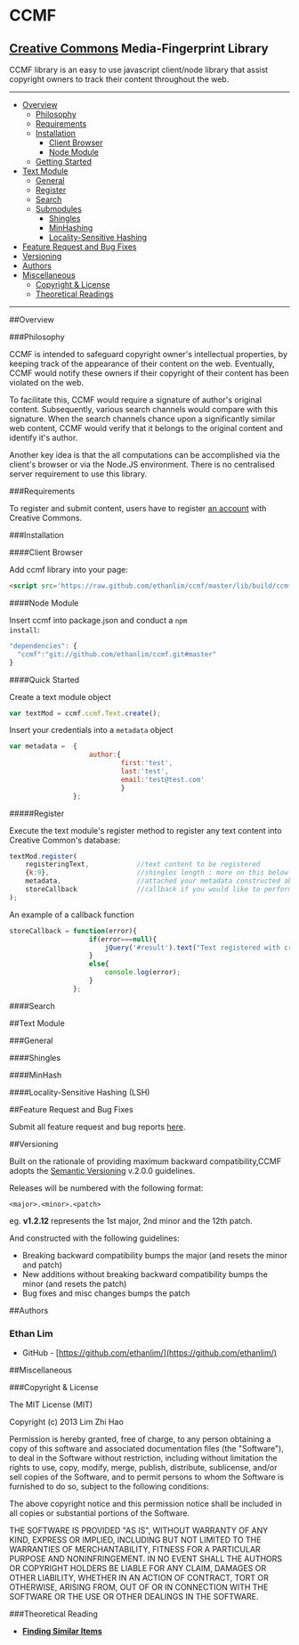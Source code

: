 CCMF
====

[Creative Commons][1] Media-Fingerprint Library
---

CCMF library is an easy to use javascript client/node library that assist copyright owners to track their content throughout the web.
* * *

*   [Overview](#overview)
    *   [Philosophy](#philosophy)
    *   [Requirements](#requirements)
    *   [Installation](#installation)  
    	* [Client Browser](#browserInstall)
    	* [Node Module](#nodeInstall)
    *   [Getting Started](#gettingStarted)
*   [Text Module](#textModule)
    *   [General](#textModule-general)
    *   [Register](#textModule-register)
    *   [Search](#textModule-search)
    * 	[Submodules](#textModule-submodules)
    	* [Shingles](#textModule-shingles)
    	* [MinHashing](#textModule-minhash)
    	* [Locality-Sensitive Hashing](#textModule-lsh)
*	[Feature Request and Bug Fixes](#feature&bugs)
*	[Versioning](#versioning)
*	[Authors](#authors)
*   [Miscellaneous](#misc)
    *   [Copyright & License](#copyright&license)
    *   [Theoretical Readings](#theoreticalReading)

[1]: http://creativecommons.org/ "Creative Commons"
[2]: http://semver.org/ "Semantic Versioning"

* * * 
##Overview

###Philosophy

CCMF is intended to safeguard  copyright owner's intellectual properties, by keeping track of the appearance of their content on the web. Eventually, CCMF would notify these owners if their copyright of their content has been violated on the web.

To facilitate this, CCMF would require a signature of author's original content. Subsequently, various search channels would compare with this signature. When the search channels chance upon a significantly similar web content, CCMF would verify that it belongs to the original content and identify it's author. 

Another key idea is that the all computations can be accomplished via the client's browser or via the Node.JS environment. There is no centralised server requirement to use this library.

###Requirements

To register and submit content, users have to register [an account](http://ccmf.ethanlim.net/users/signup) with Creative Commons.

###Installation

####Client Browser

Add ccmf library into your page:

```HTML
<script src='https://raw.github.com/ethanlim/ccmf/master/lib/build/ccmf.js'></script>
```

####Node Module

Insert ccmf into package.json and conduct a <code>npm install</code>:

```javascript
"dependencies": {
  "ccmf":"git://github.com/ethanlim/ccmf.git#master"
}
```

####Quick Started

Create a text module object
 
```javascript
var textMod = ccmf.ccmf.Text.create();
```

Insert your credentials into a <code>metadata</code> object

```javascript
var metadata = 	{
					author:{
							first:'test',
							last:'test',
							email:'test@test.com'
							}
		   	 	};
```

#####Register

Execute the text module's register method to register any text content into Creative Common's database:

```javascript
textMod.register(	
	registeringText,			//text content to be registered
	{k:9},						//shingles length : more on this below
	metadata,					//attached your metadata constructed above
	storeCallback				//callback if you would like to perform additional actions once text is stored
);
```

An example of a callback function

```javascript
storeCallback = function(error){
					if(error===null){
						jQuery('#result').text("Text registered with creative commons");
					}
					else{
						console.log(error);
					}
				};
```

####Search

##Text Module

###General

####Shingles

####MinHash

####Locality-Sensitive Hashing (LSH)

##Feature Request and Bug Fixes

Submit all feature request and bug reports [here](https://github.com/ethanlim/ccmf/issues).

##Versioning

Built on the rationale of providing maximum backward compatibility,CCMF adopts the [Semantic Versioning][2] v.2.0.0 guidelines.

Releases will be numbered with the following format:

`<major>.<minor>.<patch>`

eg. **v1.2.12**
represents the 1st major, 2nd minor and the 12th patch.

And constructed with the following guidelines:

- Breaking backward compatibility bumps the major (and resets the minor and patch)
- New additions without breaking backward compatibility bumps the minor (and resets the patch)
- Bug fixes and misc changes bumps the patch

##Authors

### Ethan Lim ###
- GitHub - [https://github.com/ethanlim/](https://github.com/ethanlim/)

##Miscellaneous

###Copyright & License

The MIT License (MIT)

Copyright (c) 2013 Lim Zhi Hao

Permission is hereby granted, free of charge, to any person obtaining a copy
of this software and associated documentation files (the "Software"), to deal
in the Software without restriction, including without limitation the rights
to use, copy, modify, merge, publish, distribute, sublicense, and/or sell
copies of the Software, and to permit persons to whom the Software is
furnished to do so, subject to the following conditions:

The above copyright notice and this permission notice shall be included in
all copies or substantial portions of the Software.

THE SOFTWARE IS PROVIDED "AS IS", WITHOUT WARRANTY OF ANY KIND, EXPRESS OR
IMPLIED, INCLUDING BUT NOT LIMITED TO THE WARRANTIES OF MERCHANTABILITY,
FITNESS FOR A PARTICULAR PURPOSE AND NONINFRINGEMENT. IN NO EVENT SHALL THE
AUTHORS OR COPYRIGHT HOLDERS BE LIABLE FOR ANY CLAIM, DAMAGES OR OTHER
LIABILITY, WHETHER IN AN ACTION OF CONTRACT, TORT OR OTHERWISE, ARISING FROM,
OUT OF OR IN CONNECTION WITH THE SOFTWARE OR THE USE OR OTHER DEALINGS IN
THE SOFTWARE.

###Theoretical Reading 

- **[Finding Similar Items](http://infolab.stanford.edu/~ullman/mmds.html)**

